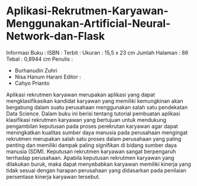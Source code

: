 # Aplikasi-Rekrutmen-Karyawan-Menggunakan-Artificial-Neural-Network-dan-Flask

Informasi Buku :
ISBN : 
Terbit :
Ukuran : 15,5 x 23 cm
Jumlah Halaman : 86
Tebal : 0,8944 cm
Penulis :
- Burhanudin Zuhri
- Nisa Hanum Harani
Editor :
- Cahyo Prianto

Aplikasi rekrutmen karyawan merupakan aplikasi yang dapat mengklasifikasikan kandidat karyawan yang memiliki kemungkinan akan bergabung dalam suatu perusahaan menggunakan salah satu pendekatan Data Science. Dalam buku ini berisi tentang tutorial pembuatan aplikasi klasifikasi rekrutmen karyawan yang bertujuan untuk mendukung pengambilan keputusan pada proses perekrutan karyawan agar dapat meningkatkan kualitas sumber daya manusia pada perusahaan mengingat rekrutmen merupakan salah satu proses dalam perusahaan yang paling penting dan memiliki dampak paling signifikan di bidang sumber daya manusia (SDM). Keputusan rekrutmen karyawan sangat berpengaruh terrhadap perusahaan. Apabila keputusan rekrutmen karyawan yang dilakukan buruk, maka dapat menyebabkan karyawan memiliki kinerja yang tidak sesuai dengan harapan perusahaan yang didasarkan pada penilaian persentase kinerja karyawan tersebut.
